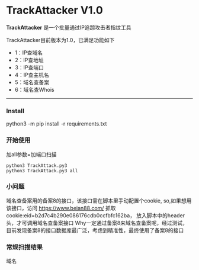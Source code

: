 # TrackAttacker V1.0 #

**TrackAttacker** 是一个批量通过IP追踪攻击者指纹工具

TrackAttacker目前版本为1.0，已满足功能如下

* 1：IP查域名
* 2：IP查地址
* 3：IP查端口
* 4：IP查主机名
* 5：域名查备案
* 6：域名查Whois

------

### Install ###

python3 -m pip install -r requirements.txt

### 开始使用 ###

加all参数=加端口扫描

```
python3 TrackAttack.py3
python3 TrackAttack.py3 all
```

### 小问题 ###

域名查备案用的备案8的接口，该接口需在脚本里手动配置个cookie,
so,如果想用该接口，访问 https://www.beian88.com/ 抓取cookie:eid=b2d7c4b290e086176cdb0ccfbfc162ba，
放入脚本中的header头，才可调用域名查备案接口
Why一定通过备案8来域名查备案呢，经过测试，目前发现备案8的接口数据库最广泛，考虑到精准性，最终使用了备案8的接口

### 常规扫描结果 ###

域名
